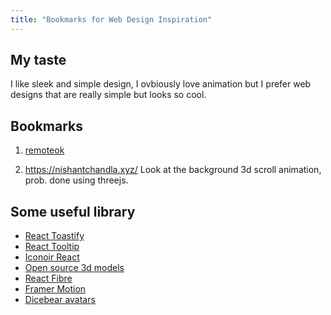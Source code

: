 ```yaml
---
title: "Bookmarks for Web Design Inspiration"
---
```


## My taste

I like sleek and simple design, I ovbiously love animation but I prefer web designs that are really simple but looks so cool.

## Bookmarks

1. [remoteok](https://remoteok.com/)

2. https://nishantchandla.xyz/
   Look at the background 3d scroll animation, prob. done using threejs.

## Some useful library

- [React Toastify](https://www.npmjs.com/package/react-toastify)
- [React Tooltip](https://wwayne.github.io/react-tooltip/)
- [Iconoir React](https://github.com/lucaburgio/iconoir/tree/master/packages/iconoir-react)
- [Open source 3d models](https://sketchfab.com/tags/open-source)
- [React Fibre](https://docs.pmnd.rs/react-three-fiber/getting-started/examples)
- [Framer Motion](https://www.framer.com/docs/animate-presence/)
- [Dicebear avatars](https://avatars.dicebear.com/styles)
